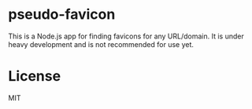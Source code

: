 # pseudo-favicon
This is a Node.js app for finding favicons for any URL/domain. It is under heavy development and is not recommended for use yet.

# License
MIT
